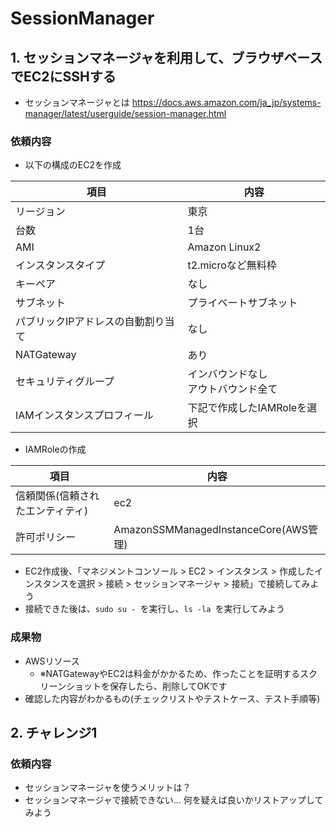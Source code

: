 # SessionManager

## 1. セッションマネージャを利用して、ブラウザベースでEC2にSSHする

- セッションマネージャとは https://docs.aws.amazon.com/ja_jp/systems-manager/latest/userguide/session-manager.html

### 依頼内容

- 以下の構成のEC2を作成

| 項目  | 内容 |
| ------------- | ------------- |
| リージョン  | 東京  |
| 台数  | 1台  |
| AMI  | Amazon Linux2  |
| インスタンスタイプ  | t2.microなど無料枠  |
| キーペア  | なし  |
| サブネット  | プライベートサブネット  |
| パブリックIPアドレスの自動割り当て  | なし  |
| NATGateway  | あり  |
| セキュリティグループ  | インバウンドなし<br/>アウトバウンド全て  |
| IAMインスタンスプロフィール  | 下記で作成したIAMRoleを選択 |

- IAMRoleの作成

| 項目  | 内容 |
| ------------- | ------------- |
| 信頼関係(信頼されたエンティティ)  | ec2  |
| 許可ポリシー  | AmazonSSMManagedInstanceCore(AWS管理) |

- EC2作成後、「マネジメントコンソール > EC2 > インスタンス > 作成したインスタンスを選択 > 接続 > セッションマネージャ > 接続」で接続してみよう
- 接続できた後は、`sudo su - `を実行し、`ls -la `を実行してみよう

### 成果物
- AWSリソース
  - ※NATGatewayやEC2は料金がかかるため、作ったことを証明するスクリーンショットを保存したら、削除してOKです
- 確認した内容がわかるもの(チェックリストやテストケース、テスト手順等)

## 2. チャレンジ1

### 依頼内容

- セッションマネージャを使うメリットは？
- セッションマネージャで接続できない... 何を疑えば良いかリストアップしてみよう

